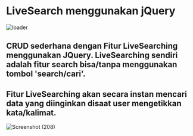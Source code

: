 # LiveSearch menggunakan jQuery

![loader](https://user-images.githubusercontent.com/109846033/187922342-5bc7238f-bf84-4120-a4ea-69e01ca7bd77.gif)

## CRUD sederhana dengan Fitur LiveSearching menggunakan JQuery. LiveSearching sendiri adalah fitur search bisa/tanpa menggunakan tombol 'search/cari'.

## Fitur LiveSearching akan secara instan mencari data yang diinginkan disaat user mengetikkan kata/kalimat.

![Screenshot (208)](https://user-images.githubusercontent.com/109846033/187924597-cf27103b-0a6b-4dd6-9a54-904e2579e1b4.png)

